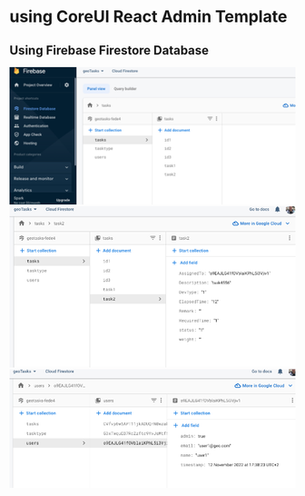 

# using CoreUI React Admin Template 

## Using Firebase Firestore Database 
![preview image 1](https://raw.githubusercontent.com/Georgefraiha/geoTasks/main/screenshots/Firebase-data-screenshot.png?raw=true)
![preview image 1](https://raw.githubusercontent.com/Georgefraiha/geoTasks/main/screenshots/tasks%20collection.png?raw=true)
![preview image 1](https://raw.githubusercontent.com/Georgefraiha/geoTasks/main/screenshots/users%20collection.png)
